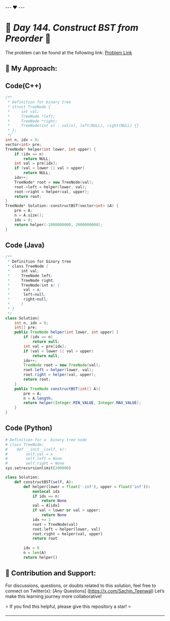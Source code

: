 --- ❤️ ---

# 🚀 _Day 144. Construct BST from Preorder_ 🧠


The problem can be found at the following link: [Problem Link](https://www.interviewbit.com/problems/construct-bst-from-preorder/)

## 🎯 **My Approach:**


## Code(C++)
```cpp
/**
 * Definition for binary tree
 * struct TreeNode {
 *     int val;
 *     TreeNode *left;
 *     TreeNode *right;
 *     TreeNode(int x) : val(x), left(NULL), right(NULL) {}
 * };
 */
int n, idx = 0;
vector<int> pre;
TreeNode* helper(int lower, int upper) {
    if (idx == n) 
        return NULL;
    int val = pre[idx];
    if (val < lower || val > upper) 
        return NULL;
    idx++;
    TreeNode* root = new TreeNode(val);
    root->left = helper(lower, val);
    root->right = helper(val, upper);
    return root;
}
TreeNode* Solution::constructBST(vector<int> &A) {
    pre = A;
    n = A.size();
    idx = 0;
    return helper(-2000000000, 2000000000);
}

```

## Code (Java)

```java
/**
 * Definition for binary tree
 * class TreeNode {
 *     int val;
 *     TreeNode left;
 *     TreeNode right;
 *     TreeNode(int x) {
 *      val = x;
 *      left=null;
 *      right=null;
 *     }
 * }
 */
class Solution{
    int n, idx = 0;
    int[] pre;
    public TreeNode helper(int lower, int upper) {
        if (idx == n) 
            return null;
        int val = pre[idx];
        if (val < lower || val > upper) 
            return null;
        idx++;
        TreeNode root = new TreeNode(val);
        root.left = helper(lower, val);
        root.right = helper(val, upper);
        return root;
    }
    public TreeNode constructBST(int[] A){
        pre = A;
        n = A.length;
        return helper(Integer.MIN_VALUE, Integer.MAX_VALUE);
    }
}


```

## Code (Python)

```python
# Definition for a  binary tree node
# class TreeNode:
#    def __init__(self, x):
#        self.val = x
#        self.left = None
#        self.right = None
sys.setrecursionlimit(200000)

class Solution:
    def constructBST(self, A):
        def helper(lower = float('-inf'), upper = float('inf')):
            nonlocal idx
            if idx == n:
                return None
            val = A[idx]
            if val < lower or val > upper:
                return None
            idx += 1
            root = TreeNode(val)
            root.left = helper(lower, val)
            root.right = helper(val, upper)
            return root
        
        idx = 0
        n = len(A)
        return helper()
```



## 🎯 **Contribution and Support:**

For discussions, questions, or doubts related to this solution, feel free to connect on Twitter(x): [Any Questions] (https://x.com/Sachin_Teenwal) Let’s make this learning journey more collaborative!

⭐ If you find this helpful, please give this repository a star! ⭐

---
